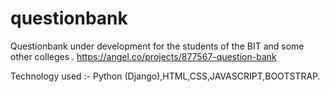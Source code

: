 # questionbank
Questionbank under development for the students of the BIT and some other colleges .
https://angel.co/projects/877567-question-bank

Technology used :- Python (Django),HTML,CSS,JAVASCRIPT,BOOTSTRAP.
